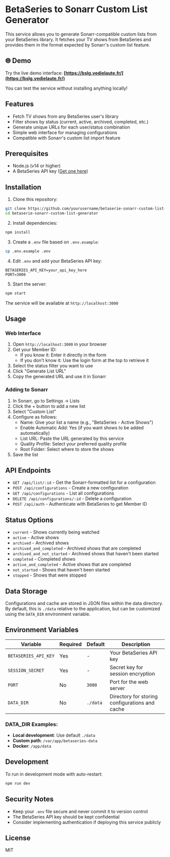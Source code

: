 # BetaSeries to Sonarr Custom List Generator

This service allows you to generate Sonarr-compatible custom lists from your BetaSeries library. It fetches your TV shows from BetaSeries and provides them in the format expected by Sonarr's custom list feature.

## 🌐 Demo

Try the live demo interface: **[https://bslg.vedielaute.fr/](https://bslg.vedielaute.fr/)**

You can test the service without installing anything locally!

## Features

- Fetch TV shows from any BetaSeries user's library
- Filter shows by status (current, active, archived, completed, etc.)
- Generate unique URLs for each user/status combination
- Simple web interface for managing configurations
- Compatible with Sonarr's custom list import feature

## Prerequisites

- Node.js (v14 or higher)
- A BetaSeries API key ([Get one here](https://www.betaseries.com/api/))

## Installation

1. Clone this repository:
```bash
git clone https://github.com/yourusername/betaserie-sonarr-custom-list-generator.git
cd betaserie-sonarr-custom-list-generator
```

2. Install dependencies:
```bash
npm install
```

3. Create a `.env` file based on `.env.example`:
```bash
cp .env.example .env
```

4. Edit `.env` and add your BetaSeries API key:
```
BETASERIES_API_KEY=your_api_key_here
PORT=3000
```

5. Start the server:
```bash
npm start
```

The service will be available at `http://localhost:3000`

## Usage

### Web Interface

1. Open `http://localhost:3000` in your browser
2. Get your Member ID:
   - If you know it: Enter it directly in the form
   - If you don't know it: Use the login form at the top to retrieve it
3. Select the status filter you want to use
4. Click "Generate List URL"
5. Copy the generated URL and use it in Sonarr

### Adding to Sonarr

1. In Sonarr, go to Settings → Lists
2. Click the + button to add a new list
3. Select "Custom List"
4. Configure as follows:
   - Name: Give your list a name (e.g., "BetaSeries - Active Shows")
   - Enable Automatic Add: Yes (if you want shows to be added automatically)
   - List URL: Paste the URL generated by this service
   - Quality Profile: Select your preferred quality profile
   - Root Folder: Select where to store the shows
5. Save the list

## API Endpoints

- `GET /api/list/:id` - Get the Sonarr-formatted list for a configuration
- `POST /api/configurations` - Create a new configuration
- `GET /api/configurations` - List all configurations
- `DELETE /api/configurations/:id` - Delete a configuration
- `POST /api/auth` - Authenticate with BetaSeries to get Member ID

## Status Options

- `current` - Shows currently being watched
- `active` - Active shows
- `archived` - Archived shows
- `archived_and_completed` - Archived shows that are completed
- `archived_and_not_started` - Archived shows that haven't been started
- `completed` - Completed shows
- `active_and_completed` - Active shows that are completed
- `not_started` - Shows that haven't been started
- `stopped` - Shows that were stopped

## Data Storage

Configurations and cache are stored in JSON files within the data directory. By default, this is `./data` relative to the application, but can be customized using the `DATA_DIR` environment variable.

## Environment Variables

| Variable | Required | Default | Description |
|----------|----------|---------|-------------|
| `BETASERIES_API_KEY` | Yes | - | Your BetaSeries API key |
| `SESSION_SECRET` | Yes | - | Secret key for session encryption |
| `PORT` | No | `3000` | Port for the web server |
| `DATA_DIR` | No | `./data` | Directory for storing configurations and cache |

### DATA_DIR Examples:
- **Local development**: Use default `./data`
- **Custom path**: `/var/app/betaseries-data`
- **Docker**: `/app/data`

## Development

To run in development mode with auto-restart:
```bash
npm run dev
```

## Security Notes

- Keep your `.env` file secure and never commit it to version control
- The BetaSeries API key should be kept confidential
- Consider implementing authentication if deploying this service publicly


## License

MIT